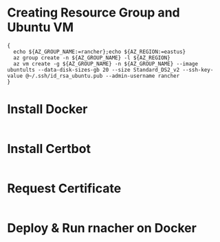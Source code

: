 # Creating Resource Group and Ubuntu VM
```
{ 
  echo ${AZ_GROUP_NAME:=rancher};echo ${AZ_REGION:=eastus} 
  az group create -n ${AZ_GROUP_NAME} -l ${AZ_REGION}
  az vm create -g ${AZ_GROUP_NAME} -n ${AZ_GROUP_NAME} --image ubuntults --data-disk-sizes-gb 20 --size Standard_DS2_v2 --ssh-key-value @~/.ssh/id_rsa_ubuntu.pub --admin-username rancher
}
```

# Install Docker 
```

```


# Install Certbot
```
```




# Request Certificate
```
```

# Deploy & Run rnacher on Docker
```
```

<script src="https://gist.github.com/nisrulz/11c0d63428b108f10c83.js"></script>
